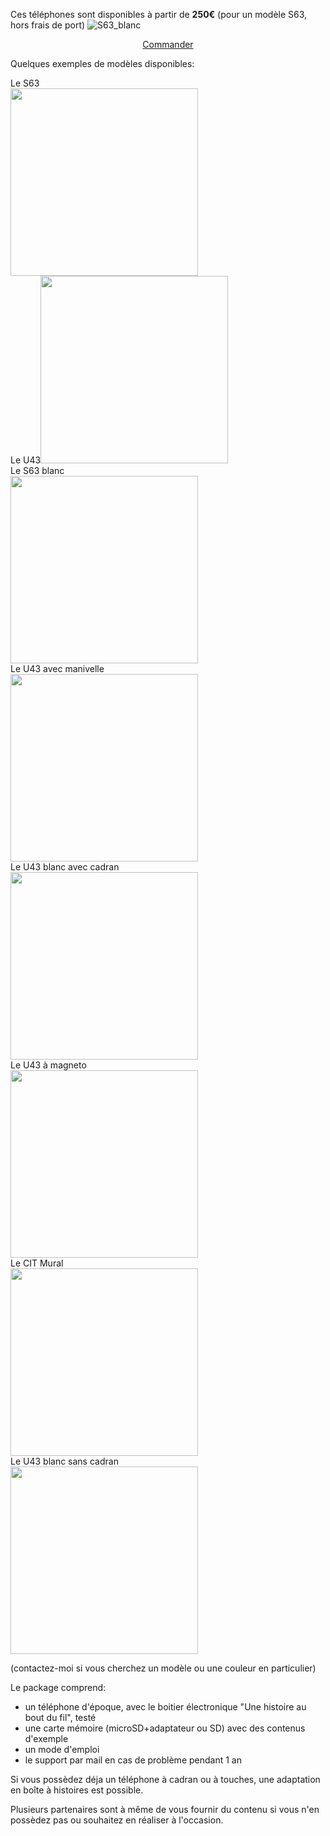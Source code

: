 Ces téléphones sont disponibles à partir de <strong>250€</strong> (pour un modèle S63, hors frais de port)
![S63_blanc]()

<p align="center">
<a href="mailto:samy@rabih.fr" class="btn">Commander</a></p>

Quelques exemples de modèles disponibles:
<div id="phone_gallery">
    <div class="phone">Le S63<br />
      <img src="https://user-images.githubusercontent.com/1282106/165943528-fa150dd9-5b34-4b77-8914-05accda8f298.png" width="300" />
  </div><div class="phone">Le U43<img src="https://user-images.githubusercontent.com/1282106/149672898-92151184-353d-4b62-b923-86ea2b3fc8f1.jpeg"  width="300" />
  </div><div class="phone">Le S63 blanc<br />
      <img src="https://user-images.githubusercontent.com/1282106/170708647-03d515b4-4489-48a9-aa3c-ff2638fa21d6.png" width="300" />
  </div><div class="phone">Le U43 avec manivelle<br />
      <img src="https://user-images.githubusercontent.com/1282106/165940242-53018c0c-b4ff-4d8c-876f-446e983aecf6.png" width="300" />
  </div><div class="phone">Le U43 blanc avec cadran<br />
      <img src="https://user-images.githubusercontent.com/1282106/170707804-69361a44-f450-4e82-a3f3-7070ed9bf1dd.png" width="300" />
  </div><div class="phone">Le U43 à magneto<br />
      <img src="https://user-images.githubusercontent.com/1282106/165939815-cf43b5c2-00b4-456e-b178-a8a9e2db6191.png" width="300" />
  </div><div class="phone">Le CIT Mural<br />
      <img src="https://user-images.githubusercontent.com/1282106/165940157-782589b2-68e0-4a4f-8996-a91e1adc6a58.png" width="300" />
  </div><div class="phone">Le U43 blanc sans cadran<br />
      <img src="https://user-images.githubusercontent.com/1282106/170708861-3ecbec08-0d98-4635-9778-ff2c68540ebd.png" width="300" />
  </div>
</div>

(contactez-moi si vous cherchez un modèle ou une couleur en particulier)

Le package comprend:
- un téléphone d'époque, avec le boitier électronique "Une histoire au bout du fil", testé
- une carte mémoire (microSD+adaptateur ou SD) avec des contenus d'exemple
- un mode d'emploi
- le support par mail en cas de problème pendant 1 an

Si vous possèdez déja un téléphone à cadran ou à touches, une adaptation en boîte à histoires est possible.

Plusieurs partenaires sont à même de vous fournir du contenu si vous n'en possèdez pas ou souhaitez en réaliser à l'occasion.
